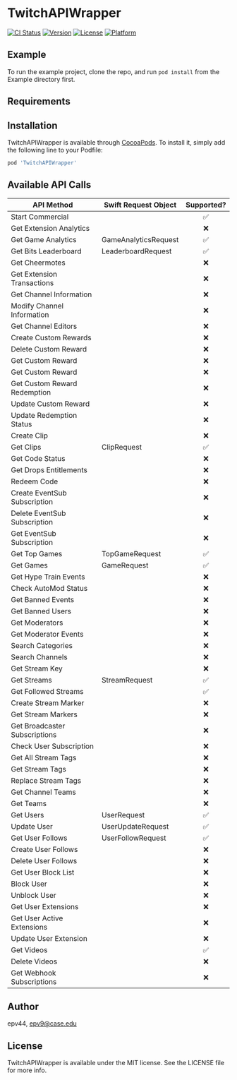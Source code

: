 # TwitchAPIWrapper

[![CI Status](https://img.shields.io/travis/epv44/TwitchAPIWrapper.svg?style=flat)](https://travis-ci.org/epv44/TwitchAPIWrapper)
[![Version](https://img.shields.io/cocoapods/v/TwitchAPIWrapper.svg?style=flat)](https://cocoapods.org/pods/TwitchAPIWrapper)
[![License](https://img.shields.io/cocoapods/l/TwitchAPIWrapper.svg?style=flat)](https://cocoapods.org/pods/TwitchAPIWrapper)
[![Platform](https://img.shields.io/cocoapods/p/TwitchAPIWrapper.svg?style=flat)](https://cocoapods.org/pods/TwitchAPIWrapper)

## Example

To run the example project, clone the repo, and run `pod install` from the Example directory first.

## Requirements

## Installation

TwitchAPIWrapper is available through [CocoaPods](https://cocoapods.org). To install
it, simply add the following line to your Podfile:

```ruby
pod 'TwitchAPIWrapper'
```

## Available API Calls

| API Method | Swift Request Object | Supported? |
| ------------- | ------------- | :-------------: |
| Start Commercial | | ✅ |
| Get Extension Analytics | | ❌ |
| Get Game Analytics | GameAnalyticsRequest | ✅ |
| Get Bits Leaderboard | LeaderboardRequest | ✅ |
| Get Cheermotes | | ❌  |
| Get Extension Transactions | | ❌ |
| Get Channel Information |  | ❌ |
| Modify Channel Information |  | ❌ |
| Get Channel Editors |  | ❌ |
| Create Custom Rewards | | ❌ |
| Delete Custom Reward | | ❌ |
| Get Custom Reward | | ❌ |
| Get Custom Reward | | ❌ |
| Get Custom Reward Redemption | | ❌ |
| Update Custom Reward | | ❌ |
| Update Redemption Status | | ❌ |
| Create Clip |  | ❌ |
| Get Clips | ClipRequest | ✅ |
| Get Code Status | | ❌ |
| Get Drops Entitlements | | ❌ |
| Redeem Code | | ❌ |
| Create EventSub Subscription |  | ❌ |
| Delete EventSub Subscription |  | ❌ |
| Get EventSub Subscription | | ❌ |
| Get Top Games | TopGameRequest | ✅ |
| Get Games | GameRequest | ✅ |
| Get Hype Train Events |  | ❌ |
| Check AutoMod Status |  | ❌ |
| Get Banned Events |  | ❌ |
| Get Banned Users |  | ❌ |
| Get Moderators |  | ❌ |
| Get Moderator Events |  | ❌ |
| Search Categories |  | ❌ |
| Search Channels |  | ❌ |
| Get Stream Key |  | ❌ |
| Get Streams |  StreamRequest | ✅ |
| Get Followed Streams |  | ✅ |
| Create Stream Marker |  | ❌ |
| Get Stream Markers |  | ❌ |
| Get Broadcaster Subscriptions |  | ❌ |
| Check User Subscription |  | ❌ |
| Get All Stream Tags |  | ❌ |
| Get Stream Tags |  | ❌ |
| Replace Stream Tags|  | ❌ |
| Get Channel Teams |  | ❌ |
| Get Teams |  | ❌ |
| Get Users | UserRequest  | ✅ |
| Update User | UserUpdateRequest | ✅ |
| Get User Follows | UserFollowRequest  | ✅ |
| Create User Follows |  | ❌ |
| Delete User Follows |  | ❌ |
| Get User Block List |  | ❌ |
| Block User |  | ❌ |
| Unblock User |  | ❌ |
| Get User Extensions |  | ❌ |
| Get User Active Extensions |  | ❌ |
| Update User Extension|  | ❌ |
| Get Videos |  | ✅ |
| Delete Videos |  | ❌ |
| Get Webhook Subscriptions | | ❌ |

## Author

epv44, epv9@case.edu

## License

TwitchAPIWrapper is available under the MIT license. See the LICENSE file for more info.
